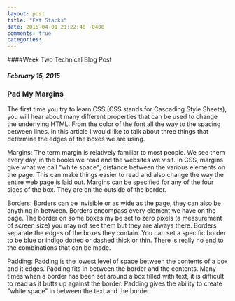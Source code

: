 ```yaml
---
layout: post
title: "Fat Stacks"
date: 2015-04-01 21:22:40 -0400
comments: true
categories: 
---
```

####Week Two Technical Blog Post

##### February 15, 2015

### Pad My Margins



The first time you try to learn CSS (CSS stands for Cascading Style Sheets), you will hear about many different properties that can be used to change the underlying HTML. From the color of the font all the way to the spacing between lines. In this article I would like to talk about three things that determine the edges of the boxes we are using.

Margins: The term margin is relatively familiar to most people. We see them every day, in the books we read and the websites we visit. In CSS, margins give what we call "white space"; distance between the various elements on the page. This can make things easier to read and also change the way the entire web page is laid out. Margins can be specified for any of the four sides of the box. They are on the outside of the border.

Borders: Borders can be invisible or as wide as the page, they can also be anything in between. Borders encompass every element we have on the page. The border on some boxes my be set to zero pixels (a measurement of screen size) you may not see them but they are always there. Borders separate the edges of the boxes they contain. You can set a specific border to be blue or indigo dotted or dashed thick or thin. There is really no end to the combinations that can be made.

Padding: Padding is the lowest level of space between the contents of a box and it edges. Padding fits in between the border and the contents. Many times when a border has been set around a box filled with text, it is difficult to read as it butts up against the border. Padding gives the ability to create "white space" in between the text and the border.
